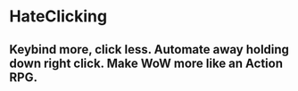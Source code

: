 # HateClicking
## Keybind more, click less. Automate away holding down right click. Make WoW more like an Action RPG.